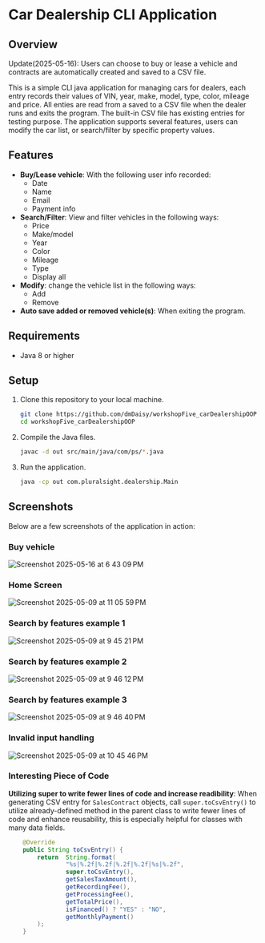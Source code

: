 # Car Dealership CLI Application

## Overview

Update(2025-05-16): Users can choose to buy or lease a vehicle and contracts are automatically created and saved to a CSV file.

This is a simple CLI java application for managing cars for dealers, each entry records their values of VIN, year, make, model, type, color, mileage and price.
All enties are read from a saved to a CSV file when the dealer runs and exits the program. The built-in CSV file has existing entries for testing purpose.
The application supports several features, users can modify the car list, or search/filter by specific property values.

## Features

- **Buy/Lease vehicle**: With the following user info recorded:
    - Date
    - Name
    - Email
    - Payment info
- **Search/Filter**: View and filter vehicles in the following ways:
    - Price
    - Make/model
    - Year
    - Color
    - Mileage
    - Type
    - Display all
- **Modify**: change the vehicle list in the following ways:
    - Add
    - Remove
- **Auto save added or removed vehicle(s)**: When exiting the program.

## Requirements

- Java 8 or higher

## Setup

1. Clone this repository to your local machine.

    ```bash
    git clone https://github.com/dmDaisy/workshopFive_carDealershipOOP
    cd workshopFive_carDealershipOOP
    ```

2. Compile the Java files.

    ```bash
    javac -d out src/main/java/com/ps/*.java
    ```

3. Run the application.

    ```bash
    java -cp out com.pluralsight.dealership.Main
    ```

## Screenshots

Below are a few screenshots of the application in action:

### Buy vehicle

![Screenshot 2025-05-16 at 6 43 09 PM](https://github.com/user-attachments/assets/6e48fe29-d098-4ebf-8264-55c660f0a9b7)

### Home Screen

![Screenshot 2025-05-09 at 11 05 59 PM](https://github.com/user-attachments/assets/3f7bec05-d060-43fe-bae0-bee079606fab)


### Search by features example 1

![Screenshot 2025-05-09 at 9 45 21 PM](https://github.com/user-attachments/assets/8679b20c-9fbe-457d-8cbf-49162aff6dea)


### Search by features example 2

![Screenshot 2025-05-09 at 9 46 12 PM](https://github.com/user-attachments/assets/162bb91a-eed3-4425-91d7-5cb7b5ad0454)


### Search by features example 3

![Screenshot 2025-05-09 at 9 46 40 PM](https://github.com/user-attachments/assets/060ed825-f33d-4daa-9609-37e42db69a3e)


### Invalid input handling

![Screenshot 2025-05-09 at 10 45 46 PM](https://github.com/user-attachments/assets/1cf2aee3-d138-468e-9239-f0ab36f6b917)



### Interesting Piece of Code
**Utilizing super to write fewer lines of code and increase readibility**: When generating CSV entry for `SalesContract` objects, call `super.toCsvEntry()`
to utilize already-defined method in the parent class to write fewer lines of code and enhance reusability, this is especially helpful for classes with many data fields.

```java
    @Override
    public String toCsvEntry() {
        return  String.format(
                "%s|%.2f|%.2f|%.2f|%.2f|%s|%.2f",
                super.toCsvEntry(),
                getSalesTaxAmount(),
                getRecordingFee(),
                getProcessingFee(),
                getTotalPrice(),
                isFinanced() ? "YES" : "NO",
                getMonthlyPayment()
        );
    }
